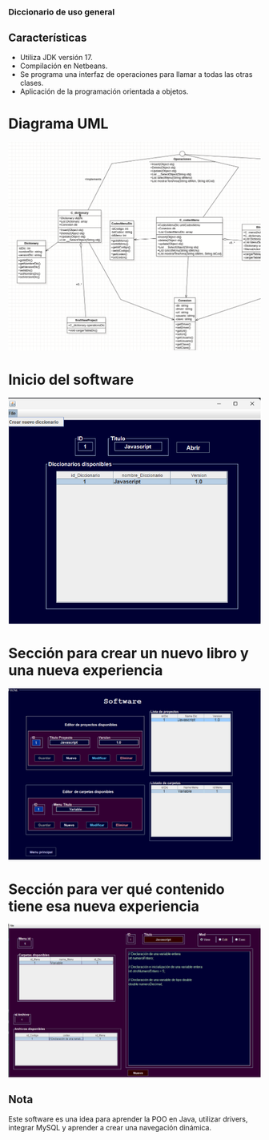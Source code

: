 ### Diccionario de uso general

## Características

- Utiliza JDK versión 17.
- Compilación en Netbeans.
- Se programa una interfaz de operaciones para llamar a todas las otras clases.
- Aplicación de la programación orientada a objetos.

# Diagrama UML

![UML](https://github.com/k-tw0/myDiccionario/blob/master/Screenshot%202024-04-14%20192417.png)

# Inicio del software

![INICIO](https://github.com/k-tw0/myDiccionario/blob/master/Screenshot%202024-04-14%20192544.png)

# Sección para crear un nuevo libro y una nueva experiencia

![NUEVO LIBRO](https://github.com/k-tw0/myDiccionario/blob/master/Screenshot%202024-04-14%20192621.png)

# Sección para ver qué contenido tiene esa nueva experiencia

![NUEVA EXPERIENCIA](https://github.com/k-tw0/myDiccionario/blob/master/Screenshot%202024-04-14%20192647.png)

## Nota

Este software es una idea para aprender la POO en Java, utilizar drivers, integrar MySQL y aprender a crear una navegación dinámica.

